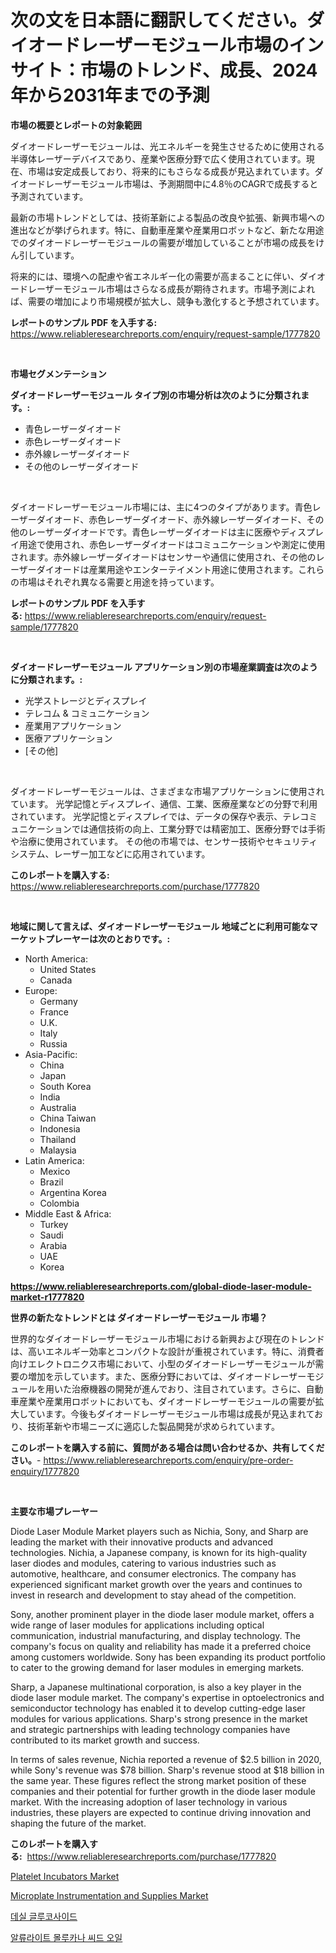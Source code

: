 <p><h1>次の文を日本語に翻訳してください。ダイオードレーザーモジュール市場のインサイト：市場のトレンド、成長、2024年から2031年までの予測</h1></p><p><strong>市場の概要とレポートの対象範囲</strong></p>
<p><p>ダイオードレーザーモジュールは、光エネルギーを発生させるために使用される半導体レーザーデバイスであり、産業や医療分野で広く使用されています。現在、市場は安定成長しており、将来的にもさらなる成長が見込まれています。ダイオードレーザーモジュール市場は、予測期間中に4.8％のCAGRで成長すると予測されています。</p><p>最新の市場トレンドとしては、技術革新による製品の改良や拡張、新興市場への進出などが挙げられます。特に、自動車産業や産業用ロボットなど、新たな用途でのダイオードレーザーモジュールの需要が増加していることが市場の成長をけん引しています。</p><p>将来的には、環境への配慮や省エネルギー化の需要が高まることに伴い、ダイオードレーザーモジュール市場はさらなる成長が期待されます。市場予測によれば、需要の増加により市場規模が拡大し、競争も激化すると予想されています。</p></p>
<p><strong>レポートのサンプル PDF を入手する:</strong> <a href="https://www.reliableresearchreports.com/enquiry/request-sample/1777820">https://www.reliableresearchreports.com/enquiry/request-sample/1777820</a></p>
<p>&nbsp;</p>
<p><strong>市場セグメンテーション</strong></p>
<p><strong>ダイオードレーザーモジュール タイプ別の市場分析は次のように分類されます。:</strong></p>
<p><ul><li>青色レーザーダイオード</li><li>赤色レーザーダイオード</li><li>赤外線レーザーダイオード</li><li>その他のレーザーダイオード</li></ul></p>
<p>&nbsp;</p>
<p><p>ダイオードレーザーモジュール市場には、主に4つのタイプがあります。青色レーザーダイオード、赤色レーザーダイオード、赤外線レーザーダイオード、その他のレーザーダイオードです。青色レーザーダイオードは主に医療やディスプレイ用途で使用され、赤色レーザーダイオードはコミュニケーションや測定に使用されます。赤外線レーザーダイオードはセンサーや通信に使用され、その他のレーザーダイオードは産業用途やエンターテイメント用途に使用されます。これらの市場はそれぞれ異なる需要と用途を持っています。</p></p>
<p><strong>レポートのサンプル PDF を入手する:</strong>&nbsp;<a href="https://www.reliableresearchreports.com/enquiry/request-sample/1777820">https://www.reliableresearchreports.com/enquiry/request-sample/1777820</a></p>
<p>&nbsp;</p>
<p><strong> ダイオードレーザーモジュール アプリケーション別の市場産業調査は次のように分類されます。:</strong></p>
<p><ul><li>光学ストレージとディスプレイ</li><li>テレコム & コミュニケーション</li><li>産業用アプリケーション</li><li>医療アプリケーション</li><li>[その他]</li></ul></p>
<p>&nbsp;</p>
<p><p>ダイオードレーザーモジュールは、さまざまな市場アプリケーションに使用されています。 光学記憶とディスプレイ、通信、工業、医療産業などの分野で利用されています。 光学記憶とディスプレイでは、データの保存や表示、テレコミュニケーションでは通信技術の向上、工業分野では精密加工、医療分野では手術や治療に使用されています。 その他の市場では、センサー技術やセキュリティシステム、レーザー加工などに応用されています。</p></p>
<p><strong>このレポートを購入する:</strong>&nbsp; <a href="https://www.reliableresearchreports.com/purchase/1777820">https://www.reliableresearchreports.com/purchase/1777820</a></p>
<p>&nbsp;</p>
<p><strong>地域に関して言えば、ダイオードレーザーモジュール 地域ごとに利用可能なマーケットプレーヤーは次のとおりです。:</strong></p>
<p><ul>
    <li>
        North America:
        <ul>
            <li>United States</li>
            <li>Canada</li>
        </ul>
    </li>
    <li>
        Europe:
        <ul>
            <li>Germany</li>
            <li>France</li>
            <li>U.K.</li>
            <li>Italy</li>
            <li>Russia</li>
        </ul>
    </li>
    <li>
        Asia-Pacific:
        <ul>
            <li>China</li>
            <li>Japan</li>
            <li>South Korea</li>
            <li>India</li>
            <li>Australia</li>
            <li>China Taiwan</li>
            <li>Indonesia</li>
            <li>Thailand</li>
            <li>Malaysia</li>
        </ul>
    </li>
    <li>
        Latin America:
        <ul>
            <li>Mexico</li>
            <li>Brazil</li>
            <li>Argentina Korea</li>
            <li>Colombia</li>
        </ul>
    </li>
    <li>
        Middle East & Africa:
        <ul>
            <li>Turkey</li>
            <li>Saudi</li>
            <li>Arabia</li>
            <li>UAE</li>
            <li>Korea</li>
        </ul>
    </li>
    </ul></p>
<p><strong><a href="https://www.reliableresearchreports.com/global-diode-laser-module-market-r1777820">https://www.reliableresearchreports.com/global-diode-laser-module-market-r1777820</a></strong>&nbsp;</p>
<p><strong>世界の新たなトレンドとは ダイオードレーザーモジュール 市場？</strong></p>
<p><p>世界的なダイオードレーザーモジュール市場における新興および現在のトレンドは、高いエネルギー効率とコンパクトな設計が重視されています。特に、消費者向けエレクトロニクス市場において、小型のダイオードレーザーモジュールが需要の増加を示しています。また、医療分野においては、ダイオードレーザーモジュールを用いた治療機器の開発が進んでおり、注目されています。さらに、自動車産業や産業用ロボットにおいても、ダイオードレーザーモジュールの需要が拡大しています。今後もダイオードレーザーモジュール市場は成長が見込まれており、技術革新や市場ニーズに適応した製品開発が求められています。</p></p>
<p><strong>このレポートを購入する前に、質問がある場合は問い合わせるか、共有してください。</strong>- <a href="https://www.reliableresearchreports.com/enquiry/pre-order-enquiry/1777820">https://www.reliableresearchreports.com/enquiry/pre-order-enquiry/1777820</a></p>
<p>&nbsp;</p>
<p><strong>主要な市場プレーヤー</strong></p>
<p><p>Diode Laser Module Market players such as Nichia, Sony, and Sharp are leading the market with their innovative products and advanced technologies. Nichia, a Japanese company, is known for its high-quality laser diodes and modules, catering to various industries such as automotive, healthcare, and consumer electronics. The company has experienced significant market growth over the years and continues to invest in research and development to stay ahead of the competition.</p><p>Sony, another prominent player in the diode laser module market, offers a wide range of laser modules for applications including optical communication, industrial manufacturing, and display technology. The company's focus on quality and reliability has made it a preferred choice among customers worldwide. Sony has been expanding its product portfolio to cater to the growing demand for laser modules in emerging markets.</p><p>Sharp, a Japanese multinational corporation, is also a key player in the diode laser module market. The company's expertise in optoelectronics and semiconductor technology has enabled it to develop cutting-edge laser modules for various applications. Sharp's strong presence in the market and strategic partnerships with leading technology companies have contributed to its market growth and success.</p><p>In terms of sales revenue, Nichia reported a revenue of $2.5 billion in 2020, while Sony's revenue was $78 billion. Sharp's revenue stood at $18 billion in the same year. These figures reflect the strong market position of these companies and their potential for further growth in the diode laser module market. With the increasing adoption of laser technology in various industries, these players are expected to continue driving innovation and shaping the future of the market.</p></p>
<p><strong>このレポートを購入する:</strong>&nbsp;&nbsp;<a href="https://www.reliableresearchreports.com/purchase/1777820">https://www.reliableresearchreports.com/purchase/1777820</a></p>
<p><p><a href="https://github.com/pjcfca/Market-Research-Report-List-2/blob/main/platelet-incubators-market.md">Platelet Incubators Market</a></p><p><a href="https://github.com/wusalecollins540tpqoz/Market-Research-Report-List-2/blob/main/microplate-instrumentation-and-supplies-market.md">Microplate Instrumentation and Supplies Market</a></p><p><a href="https://github.com/Maeennan456456/Market-Research-Report-List-1/blob/main/872318723953.md">데실 글루코사이드</a></p><p><a href="https://github.com/royErdmtyan906778/Market-Research-Report-List-1/blob/main/426309323954.md">알류라이트 몰루카나 씨드 오일</a></p></p>